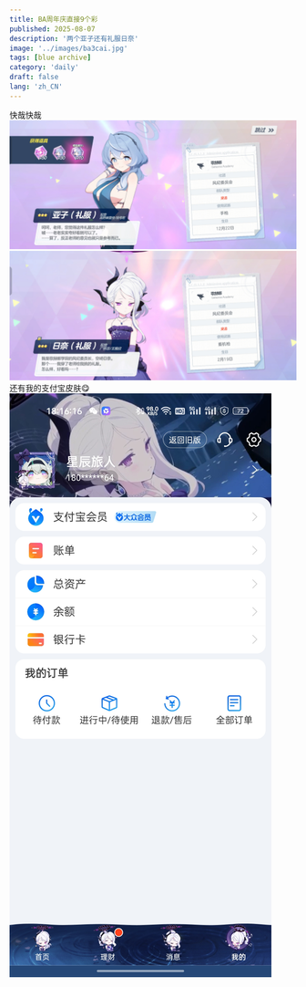 ```yaml
---
title: BA周年庆直接9个彩
published: 2025-08-07
description: '两个亚子还有礼服日奈'
image: '../images/ba3cai.jpg'
tags: [blue archive]
category: 'daily'
draft: false 
lang: 'zh_CN'
---
```

快哉快哉
![亚子](../images/yazi.jpg)  
![日奈](../images/rinai.jpg)  
还有我的支付宝皮肤😋  
![支付宝](../images/ba-alipay.jpg)